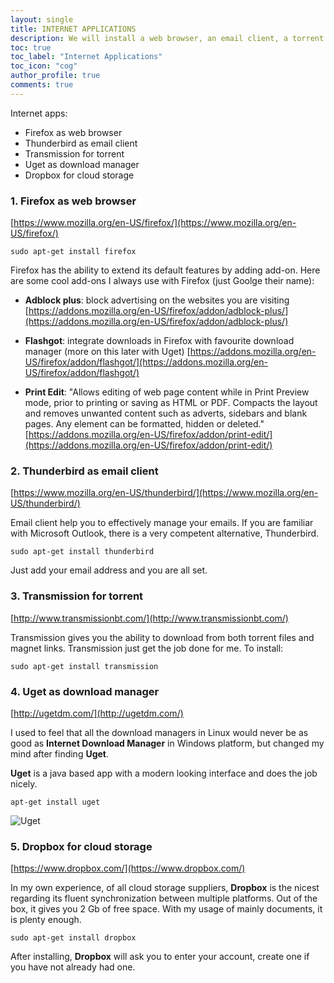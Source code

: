 ```yaml
---
layout: single
title: INTERNET APPLICATIONS
description: We will install a web browser, an email client, a torrent client and a download manager.
toc: true
toc_label: "Internet Applications"
toc_icon: "cog"
author_profile: true
comments: true
---
```

Internet apps:
+ Firefox as web browser
+ Thunderbird as email client
+ Transmission for torrent
+ Uget as download manager
+ Dropbox for cloud storage

### 1. Firefox as web browser

[https://www.mozilla.org/en-US/firefox/](https://www.mozilla.org/en-US/firefox/)
```
sudo apt-get install firefox
```

Firefox has the ability to extend its default features by adding add-on. Here are some cool add-ons I always use with Firefox (just Goolge their name):

* **Adblock plus**: block advertising on the websites you are visiting [https://addons.mozilla.org/en-US/firefox/addon/adblock-plus/](https://addons.mozilla.org/en-US/firefox/addon/adblock-plus/)   


* **Flashgot**: integrate downloads in Firefox with favourite download manager (more on this later with Uget) [https://addons.mozilla.org/en-US/firefox/addon/flashgot/](https://addons.mozilla.org/en-US/firefox/addon/flashgot/)


* **Print Edit**: "Allows editing of web page content while in Print Preview mode, prior to printing or saving as HTML or PDF. Compacts the layout and removes unwanted content such as adverts, sidebars and blank pages. Any element can be formatted, hidden or deleted."   [https://addons.mozilla.org/en-US/firefox/addon/print-edit/](https://addons.mozilla.org/en-US/firefox/addon/print-edit/)

### 2. Thunderbird as email client

[https://www.mozilla.org/en-US/thunderbird/](https://www.mozilla.org/en-US/thunderbird/)

Email client help you to effectively manage your emails. If you are familiar with Microsoft Outlook, there is a very competent alternative, Thunderbird.
```
sudo apt-get install thunderbird
```
Just add your email address and you are all set.

### 3. Transmission for torrent

[http://www.transmissionbt.com/](http://www.transmissionbt.com/)

Transmission gives you the ability to download from both torrent files and magnet links. Transmission just get the job done for me. To install:
```
sudo apt-get install transmission
```

### 4. Uget as download manager

[http://ugetdm.com/](http://ugetdm.com/)

I used to feel that all the download managers in Linux would never be as good as **Internet Download Manager** in Windows platform, but changed my mind after finding **Uget**.

**Uget** is a java based app with a modern looking interface and does the job nicely.
```
apt-get install uget
```
![Uget]({{site.baseurl}}/images/uget.jpg)

### 5. Dropbox for cloud storage

[https://www.dropbox.com/](https://www.dropbox.com/)

In my own experience, of all cloud storage suppliers, **Dropbox** is the nicest regarding its fluent synchronization between multiple platforms. Out of the box, it gives you 2 Gb of free space. With my usage of mainly documents, it is plenty enough.
```
sudo apt-get install dropbox
```
After installing, **Dropbox** will ask you to enter your account, create one if you have not already had one.
